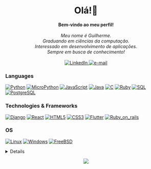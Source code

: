 <h1 align="center">Olá!👋</h1>

<p align="center">
    <b>Bem-vindo ao meu perfil!</b><br><br>
    <i>
        Meu nome é Guilherme.<br>
        Graduando em ciências da computação.<br>
        Interessado em desenvolvimento de aplicações.<br>
        Sempre em busca de conhecimento!<br>
    </i><br>
    <a href="https://www.linkedin.com/in/guilherme-rutemberg">
        <img src="https://img.shields.io/badge/LinkedIn-blue?style=flat-square&logo=linkedin" alt="LinkedIn">
    </a>
    <a href="mailto:guilhermerutemfelix@gmail.com">
        <img src="https://img.shields.io/badge/Email-blue?style=flat-square&logo=gmail&logoColor=white" alt="e-mail">
    </a>
</p>

### Languages
[![Python](https://img.shields.io/badge/python-black?style=for-the-badge&logo=python)](https://github.com/GuiSysLima)
[![MicroPython](https://img.shields.io/badge/MicroPython-black?style=for-the-badge&logo=python)](https://github.com/GuiSysLima)
[![JavaScript](https://img.shields.io/badge/javascript-black?style=for-the-badge&logo=javascript)](https://github.com/GuiSysLima)
[![Java](https://img.shields.io/badge/java-black?style=for-the-badge&logo=openjdk)](https://github.com/GuiSysLima)
[![C](https://img.shields.io/badge/c-black?style=for-the-badge&logo=c)](https://github.com/GuiSysLima)
[![Ruby](https://img.shields.io/badge/Ruby-black?style=for-the-badge&logo=ruby)](https://github.com/GuiSysLima)
[![SQL](https://img.shields.io/badge/sql-black?style=for-the-badge&logo=mysql)](https://github.com/GuiSysLima)
[![PostgreSQL](https://img.shields.io/badge/postgresql-black?style=for-the-badge&logo=postgresql)](https://github.com/GuiSysLima)

### Technologies & Frameworks
[![Django](https://img.shields.io/badge/django-black?style=for-the-badge&logo=django)](https://github.com/GuiSysLima)
[![React](https://img.shields.io/badge/react-black?style=for-the-badge&logo=react)](https://github.com/GuiSysLima)
[![HTML5](https://img.shields.io/badge/html5-black?style=for-the-badge&logo=html5)](https://hub.docker.com/u/GuiSysLima)
[![CSS3](https://img.shields.io/badge/css3-black?style=for-the-badge&logo=css3)](https://hub.docker.com/u/GuiSysLima)
[![Flutter](https://img.shields.io/badge/Flutter-black?style=for-the-badge&logo=flutter)](https://github.com/GuiSysLima)
[![Ruby_on_rails](https://img.shields.io/badge/Ruby%20on%20Rails-black?style=for-the-badge&logo=ruby)](https://github.com/GuiSysLima)

### OS
[![Linux](https://img.shields.io/badge/linux-black?style=for-the-badge&logo=Linux)](https://github.com/GuiSysLima)
[![Windows](https://img.shields.io/badge/Windows-black?style=for-the-badge&logo=Windows)](https://github.com/GuiSysLima)
[![FreeBSD](https://img.shields.io/badge/FreeBSD-black?style=for-the-badge&logo=FreeBSD)](https://github.com/GuiSysLima)

<details>
<p align="center">
  <a href="https://github.com/GuiSysLima">
    <img src="http://github-profile-summary-cards.vercel.app/api/cards/profile-details?username=GuiSysLima&theme=transparent" />
  </a>
  <a href="https://github.com/GuiSysLima">
    <img src="https://github-readme-streak-stats.herokuapp.com/?user=GuiSysLima&hide_border=true&card_width=338&theme=transparent" />
  </a>
  <a href="https://github.com/GuiSysLima">
    <img src="http://github-profile-summary-cards.vercel.app/api/cards/stats?username=GuiSysLima&theme=transparent" />
  </a>
</p>
</details>

<p align="center">
  <a href="https://github.com/GuiSysLima">
    <img src="https://komarev.com/ghpvc/?username=GuiSysLima&color=blue&style=flat)" />
  </a>
</p>
